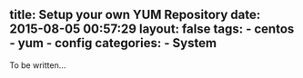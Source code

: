 title: Setup your own YUM Repository
date: 2015-08-05 00:57:29
layout: false
tags:
    - centos
    - yum
    - config
categories:
    - System
---

To be written...
